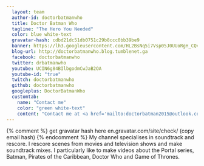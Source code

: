 ```yaml
---
  layout: team
  author-id: doctorbatmanwho
  title: Doctor Batman Who
  tagline: "The Hero You Needed"
  color: blue white-text
  gravatar-hash: cdbd21dc51db0751c29b8ccc0bb39be9
  banner: https://lh3.googleusercontent.com/HL2BsNq5i7Vsp05J0UUoRgH_CQvb5ouDSeNtm0Q9BjII-isZ-0GXhmPBUwAJOJsM89pzgAvbayQLZ_nAN3-i3RpdfNIhl1LGjWpdX_92DpT_jpsLavc-vSbppoYftYFxWyaQ6TL6sOMnYcw8kwrBYj2IKt9p9zG-FbFYNmoupaQeWY6oBkBNwvdlyOYTkvePciqz8g-mnn4hETSDm1lA1eq4-Q_CkExNKJDGDRAWEVsHcWklJA-uN5B6TbKj9YzsT3mh4ECGHZKzgQdXhBQ5KeX8POUDC5Vq9GNQf77U4UgiXlWBZ1bkS7KfX62n3HCYkhPNEl-IW1KKSkATgv7EMjCq6YHfYI7kZh2nNZiOoVGsKfTpNdZPbxaN1ek57zrKEkMG76CKTJLG0AK0vdfYUoteNeI4uwawoqbtSNDEGmr_bQ3o6IkSHbjNy30vArd1FsJh62lCN3ncDwWFhDsi2et6td0CylvUMWCHBw8AvWE3DMzLJvxnaAQKjLHwNyPpNK1i1jR8QnVOeXOZkw6o-gBqH57wHOhFx7DtjZ4VB_wyBRNXHqagfPITmXtcJGlaB86SQgeHR9UbqOdWth09qEZhqI9r4ChlJE60sdiC3XId4OKOqGHn_RVPD5lL0rklBJT9LYSvajpVMmQKgO89xI3A_QDWa1bNdQ=w1560-h878-no
  blog-url: http://doctorbatmanwho.blog.tumblenet.ga
  facebook: doctorbatmanwho
  twitter: drbatmanwho
  youtube: UCIN6g84BIlbgodmCwJaB2OA
  youtube-id: "true"
  twitch: doctorbatmanwho
  github: doctorbatmanwho
  googleplus: DoctorBatmanWho
  customtab:
    name: "Contact me"
    color: "green white-text"
    content: "Contact me at <a href='mailto:doctorbatman2015@outlook.com'>doctorbatman2015@outlook.com</a> and <a href='mailto:doctorbatmanwho@tumblenet.ga'>doctorbatmanwho@tumblenet.ga</a> for queries and information."
---
```

{% comment %} get gravatar hash here en.gravatar.com/site/check/ (copy email hash) {% endcomment %}
My channel specialises in soundtrack and rescore. I rescore scenes from movies and television shows and make soundtrack mixes. I particularly like to make videos about the Portal series, Batman, Pirates of the Caribbean, Doctor Who and Game of Thrones.
